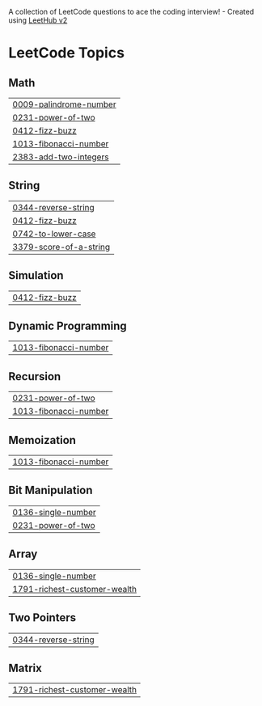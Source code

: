 A collection of LeetCode questions to ace the coding interview! - Created using [LeetHub v2](https://github.com/arunbhardwaj/LeetHub-2.0)
<!---LeetCode Topics Start-->
# LeetCode Topics
## Math
|  |
| ------- |
| [0009-palindrome-number](https://github.com/rihen-w/LeetCode/tree/master/0009-palindrome-number) |
| [0231-power-of-two](https://github.com/rihen-w/LeetCode/tree/master/0231-power-of-two) |
| [0412-fizz-buzz](https://github.com/rihen-w/LeetCode/tree/master/0412-fizz-buzz) |
| [1013-fibonacci-number](https://github.com/rihen-w/LeetCode/tree/master/1013-fibonacci-number) |
| [2383-add-two-integers](https://github.com/rihen-w/LeetCode/tree/master/2383-add-two-integers) |
## String
|  |
| ------- |
| [0344-reverse-string](https://github.com/rihen-w/LeetCode/tree/master/0344-reverse-string) |
| [0412-fizz-buzz](https://github.com/rihen-w/LeetCode/tree/master/0412-fizz-buzz) |
| [0742-to-lower-case](https://github.com/rihen-w/LeetCode/tree/master/0742-to-lower-case) |
| [3379-score-of-a-string](https://github.com/rihen-w/LeetCode/tree/master/3379-score-of-a-string) |
## Simulation
|  |
| ------- |
| [0412-fizz-buzz](https://github.com/rihen-w/LeetCode/tree/master/0412-fizz-buzz) |
## Dynamic Programming
|  |
| ------- |
| [1013-fibonacci-number](https://github.com/rihen-w/LeetCode/tree/master/1013-fibonacci-number) |
## Recursion
|  |
| ------- |
| [0231-power-of-two](https://github.com/rihen-w/LeetCode/tree/master/0231-power-of-two) |
| [1013-fibonacci-number](https://github.com/rihen-w/LeetCode/tree/master/1013-fibonacci-number) |
## Memoization
|  |
| ------- |
| [1013-fibonacci-number](https://github.com/rihen-w/LeetCode/tree/master/1013-fibonacci-number) |
## Bit Manipulation
|  |
| ------- |
| [0136-single-number](https://github.com/rihen-w/LeetCode/tree/master/0136-single-number) |
| [0231-power-of-two](https://github.com/rihen-w/LeetCode/tree/master/0231-power-of-two) |
## Array
|  |
| ------- |
| [0136-single-number](https://github.com/rihen-w/LeetCode/tree/master/0136-single-number) |
| [1791-richest-customer-wealth](https://github.com/rihen-w/LeetCode/tree/master/1791-richest-customer-wealth) |
## Two Pointers
|  |
| ------- |
| [0344-reverse-string](https://github.com/rihen-w/LeetCode/tree/master/0344-reverse-string) |
## Matrix
|  |
| ------- |
| [1791-richest-customer-wealth](https://github.com/rihen-w/LeetCode/tree/master/1791-richest-customer-wealth) |
<!---LeetCode Topics End-->